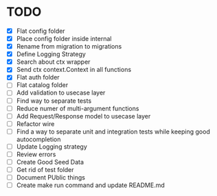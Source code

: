 # TODO

* [x] Flat config folder
* [x] Place config folder inside internal
* [x] Rename from migration to migrations
* [x] Define Logging Strategy
* [x] Search about ctx wrapper
* [x] Send ctx context.Context in all functions
* [x] Flat auth folder
* [ ] Flat catalog folder
* [ ] Add validation to usecase layer
* [ ] Find way to separate tests
* [ ] Reduce numer of multi-argument functions
* [ ] Add Request/Response model to usecase layer
* [ ] Refactor wire
* [ ] Find a way to separate unit and integration tests while keeping good autocompletion
* [ ] Update Logging strategy
* [ ] Review errors 
* [ ] Create Good Seed Data
* [ ] Get rid of test folder
* [ ] Document PUblic things
* [ ] Create make run command and update README.md